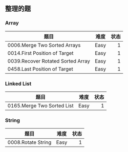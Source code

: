 ## 整理的题
### Array
|  题目   | 难度 |状态|
|  ----  | ----  | ----:  |
|0006.Merge Two Sorted Arrays|Easy|1
|0014.First Position of Target|Easy|1
|0039.Recover Rotated Sorted Array|Easy|1
|0458.Last Position of Target|Easy|1

### Linked List
|  题目   | 难度 |状态|
|  ----  | ----  | ----:  |
|0165.Merge Two Sorted List|Easy|1

### String
|  题目   | 难度 |状态|
|  ----  | ----  | ----:  |
|0008.Rotate String|Easy|1